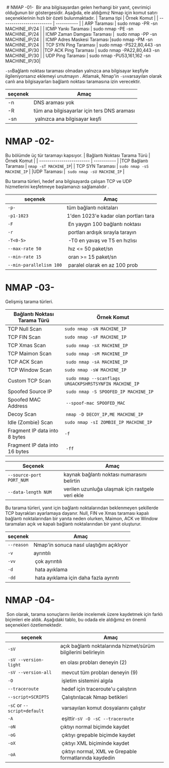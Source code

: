  # NMAP -01-
 Bir ana bilgisayardan gelen herhangi bir yanıt, çevrimiçi olduğunun bir göstergesidir. Aşağıda, ele aldığımız Nmap için komut satırı seçeneklerinin hızlı bir özeti bulunmaktadır.
| Tarama tipi    | Örnek Komut       |
| ------------------------- | ----------- |
| ARP Taraması      | sudo nmap -PR -sn MACHINE_IP/24 |
| ICMP Yankı Taraması    | sudo nmap -PE -sn MACHINE_IP/24 |
| ICMP Zaman Damgası Taraması    |  sudo nmap -PP -sn MACHINE_IP/24   |
| ICMP Adres Maskesi Taraması  |sudo nmap -PM -sn MACHINE_IP/24     |
| TCP SYN Ping Taraması       | sudo nmap -PS22,80,443 -sn MACHINE_IP/30     |
|TCP ACK Ping Taraması      | sudo nmap -PA22,80,443 -sn MACHINE_IP/30     |
| UDP Ping Taraması      | sudo nmap -PU53,161,162 -sn MACHINE_IP/30|


`-sn`Bağlantı noktası taraması olmadan yalnızca ana bilgisayar keşfiyle ilgileniyorsanız eklemeyi unutmayın . Atlamak, Nmap'in `-sn`varsayılan olarak canlı ana bilgisayarları bağlantı noktası taramasına izin verecektir.

| seçenek    | Amaç       |
| ------------------------- | ----------- |
| -n     | DNS araması yok|
| -R   | tüm ana bilgisayarlar için ters DNS araması |
|-sn    |  yalnızca ana bilgisayar keşfi   |


# NMAP -02-
Bu bölümde üç tür taramayı kapsıyor.
| Bağlantı Noktası Tarama Türü    | Örnek Komut       |
| ------------------------- | ----------- |
|TCP Bağlantı Taraması     | `nmap -sT MACHINE_IP`|
| TCP SYN Taraması   | `sudo nmap -sS MACHINE_IP` |
|UDP Taraması    |  `sudo nmap -sU MACHINE_IP`   |

Bu tarama türleri, hedef ana bilgisayarda çalışan TCP ve UDP hizmetlerini keşfetmeye başlamanızı sağlamalıdır .

| seçenek    | Amaç       |
| ------------------------- | ----------- |
| `-p-`     | tüm bağlantı noktaları|
| `-p1-1023`   | 1'den 1023'e kadar olan portları tara |
|`-F`    |  En yaygın 100 bağlantı noktası   |
|`-r`    |  portları ardışık sırayla tarayın   |
|`-T<0-5>`    |  -T0 en yavaş ve T5 en hızlısı   |
|`--max-rate 50`    |  hız <= 50 paket/sn|
|`--min-rate 15`   |  oran >= 15 paket/sn  |
|`--min-parallelism 100`    |  paralel olarak en az 100 prob |


# NMAP -03-
Gelişmiş tarama türleri.

| Bağlantı Noktası Tarama Türü    | Örnek Komut       |
| ------------------------- | ----------- |
|TCP Null Scan| `sudo nmap -sN MACHINE_IP`|
| TCP FIN Scan  | `sudo nmap -sF MACHINE_IP` |
|TCP Xmas Scan   |  `sudo nmap -sX MACHINE_IP`   |
|TCP Maimon Scan  |  `sudo nmap -sM MACHINE_IP`  |
|TCP ACK Scan    |  `sudo nmap -sA MACHINE_IP`   |
|TCP Window Scan  | `sudo nmap -sW MACHINE_IP`|
|Custom TCP Scan  |  `sudo nmap --scanflags URGACKPSHRSTSYNFIN MACHINE_IP`|
|Spoofed Source IP   |  `sudo nmap -S SPOOFED_IP MACHINE_IP`|
|Spoofed MAC Address  |  `--spoof-mac SPOOFED_MAC` |
|Decoy Scan   |  `nmap -D DECOY_IP,ME MACHINE_IP` |
|Idle (Zombie) Scan |`sudo nmap -sI ZOMBIE_IP MACHINE_IP`|
|Fragment IP data into 8 bytes  |`-f` |
|Fragment IP data into 16 bytes  |  `-ff` |

| Seçenek    |Amaç      |
| ------------------------- | ----------- |
|`--source-port PORT_NUM`     | kaynak bağlantı noktası numarasını belirtin|
|`--data-length NUM`   | verilen uzunluğa ulaşmak için rastgele veri ekle |

Bu tarama türleri, yanıt için bağlantı noktalarından beklenmeyen şekillerde TCP bayrakları ayarlamaya dayanır. Null, FIN ve Xmas taraması kapalı bağlantı noktalarından bir yanıta neden olurken, Maimon, ACK ve Window taramaları açık ve kapalı bağlantı noktalarından bir yanıt oluşturur.

| seçenek    | Amaç       |
| ------------------------- | ----------- |
| `--reason`     | Nmap'in sonuca nasıl ulaştığını açıklıyor|
| `-v`   | ayrıntılı |
|`-vv`    |  çok ayrıntılı  |
|`-d`   |  hata ayıklama |
|`-dd`    |  hata ayıklama için daha fazla ayrıntı   |

# NMAP -04-
 Son olarak, tarama sonuçlarını ileride incelemek üzere kaydetmek için farklı biçimleri ele aldık. Aşağıdaki tablo, bu odada ele aldığımız en önemli seçenekleri özetlemektedir.

| seçenek    | Amaç       |
| ------------------------- | ----------- |
| `-sV`     | açık bağlantı noktalarında hizmet/sürüm bilgilerini belirleyin|
| `-sV --version-light`   | en olası probları deneyin (2) |
|`-sV --version-all`   |  mevcut tüm probları deneyin (9)   |
|`-O`   |  işletim sistemini algıla  |
|`--traceroute` |  hedef için traceroute'u çalıştırın |
|`--script=SCRIPTS`   |  Çalıştırılacak Nmap betikleri |
|`-sC` or `--script=default`   |  varsayılan komut dosyalarını çalıştır|
|`-A`  |  eşittir`-sV -O -sC --traceroute`   |
|`-oN`  | çıktıyı normal biçimde kaydet  |
|`-oG`  |  çıktıyı grepable biçimde kaydet  |
|`-oX`   |  çıktıyı XML biçiminde kaydet |
|`-oA`  |  çıktıyı normal, XML ve Grepable formatlarında kaydedin   |


